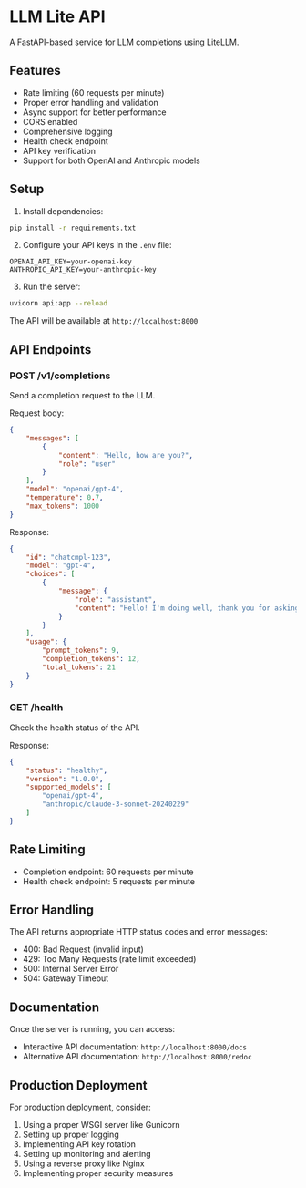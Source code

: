 # LLM Lite API

A FastAPI-based service for LLM completions using LiteLLM.

## Features

- Rate limiting (60 requests per minute)
- Proper error handling and validation
- Async support for better performance
- CORS enabled
- Comprehensive logging
- Health check endpoint
- API key verification
- Support for both OpenAI and Anthropic models

## Setup

1. Install dependencies:
```bash
pip install -r requirements.txt
```

2. Configure your API keys in the `.env` file:
```
OPENAI_API_KEY=your-openai-key
ANTHROPIC_API_KEY=your-anthropic-key
```

3. Run the server:
```bash
uvicorn api:app --reload
```

The API will be available at `http://localhost:8000`

## API Endpoints

### POST /v1/completions
Send a completion request to the LLM.

Request body:
```json
{
    "messages": [
        {
            "content": "Hello, how are you?",
            "role": "user"
        }
    ],
    "model": "openai/gpt-4",
    "temperature": 0.7,
    "max_tokens": 1000
}
```

Response:
```json
{
    "id": "chatcmpl-123",
    "model": "gpt-4",
    "choices": [
        {
            "message": {
                "role": "assistant",
                "content": "Hello! I'm doing well, thank you for asking."
            }
        }
    ],
    "usage": {
        "prompt_tokens": 9,
        "completion_tokens": 12,
        "total_tokens": 21
    }
}
```

### GET /health
Check the health status of the API.

Response:
```json
{
    "status": "healthy",
    "version": "1.0.0",
    "supported_models": [
        "openai/gpt-4",
        "anthropic/claude-3-sonnet-20240229"
    ]
}
```

## Rate Limiting

- Completion endpoint: 60 requests per minute
- Health check endpoint: 5 requests per minute

## Error Handling

The API returns appropriate HTTP status codes and error messages:

- 400: Bad Request (invalid input)
- 429: Too Many Requests (rate limit exceeded)
- 500: Internal Server Error
- 504: Gateway Timeout

## Documentation

Once the server is running, you can access:
- Interactive API documentation: `http://localhost:8000/docs`
- Alternative API documentation: `http://localhost:8000/redoc`

## Production Deployment

For production deployment, consider:
1. Using a proper WSGI server like Gunicorn
2. Setting up proper logging
3. Implementing API key rotation
4. Setting up monitoring and alerting
5. Using a reverse proxy like Nginx
6. Implementing proper security measures 